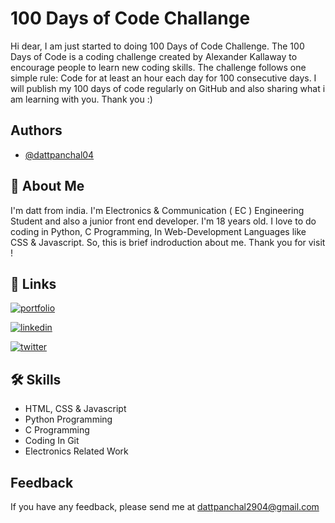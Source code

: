 
# 100 Days of Code Challange 

Hi dear, I am just started to doing 100 Days of Code Challenge. The 100 Days of Code is a coding challenge created by Alexander Kallaway to encourage people to learn new coding skills. The challenge follows one simple rule: Code for at least an hour each day for 100 consecutive days. I will publish my 100 days of code regularly on GitHub and also sharing what i am learning with you. Thank you :)


## Authors

- [@dattpanchal04](https://github.com/dattpanchal04)

## 🚀 About Me

I'm datt from india. I'm Electronics & Communication ( EC ) Engineering Student and also a junior front end developer. I'm 18 years old. I love to do coding in Python, C Programming, In Web-Development Languages like CSS & Javascript. So, this is brief indroduction about me. Thank you for visit !


## 🔗 Links
[![portfolio](https://img.shields.io/badge/my_portfolio-000?style=for-the-badge&logo=ko-fi&logoColor=white)](https://dattpanchal.netlify.app/)

[![linkedin](https://img.shields.io/badge/linkedin-0A66C2?style=for-the-badge&logo=linkedin&logoColor=white)](https://www.linkedin.com/in/dattpanchal04/)

[![twitter](https://img.shields.io/badge/twitter-1DA1F2?style=for-the-badge&logo=twitter&logoColor=white)](https://twitter.com/dattpanchal04)


## 🛠 Skills

- HTML, CSS & Javascript
- Python Programming
- C Programming
- Coding In Git
- Electronics Related Work


## Feedback

If you have any feedback, please send me at dattpanchal2904@gmail.com

